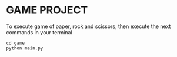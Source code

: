 # GAME PROJECT

To execute game of paper, rock and scissors, then execute the next commands in your terminal

```
cd game
python main.py
```